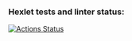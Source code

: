 ### Hexlet tests and linter status:
[![Actions Status](https://github.com/EgorDanilov95/backend-project-44/actions/workflows/hexlet-check.yml/badge.svg)](https://github.com/EgorDanilov95/backend-project-44/actions)